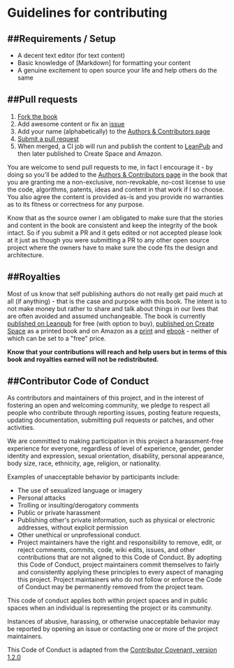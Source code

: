 Guidelines for contributing
===========================


##Requirements / Setup
--------------------
* A decent text editor (for text content) 
* Basic knowledge of [Markdown] for formatting your content
* A genuine excitement to open source your life and help others do the same


##Pull requests
--------------------
1. [Fork the book](https://help.github.com/articles/fork-a-repo)
2. Add awesome content or fix an [issue](https://github.com/nickfloyd/NerdLifeBalance/issues) 
3. Add your name (alphabetically) to the [Authors & Contributors page](https://github.com/nickfloyd/NerdLifeBalance/tree/master/manuscript/Contributors.txt) 
4. [Submit a pull request](https://github.com/nickfloyd/NerdLifeBalance/pulls) 
5. When merged, a CI job will run and publish the content to [LeanPub](https://leanpub.com/nerdlifebalance) and then later published to Create Space and Amazon.

You are welcome to send pull requests to me, in fact I encourage it - by doing so you'll be added to the [Authors & Contributors page](https://github.com/nickfloyd/NerdLifeBalance/tree/master/manuscript/Contributors.txt) in the book that you are granting me a non-exclusive, non-revokable, no-cost license to use the code, algorithms, patents, ideas and content in that work if I so choose. You also agree the content is provided as-is and you provide no warranties as to its fitness or correctness for any purpose.

Know that as the source owner I am obligated to make sure that the stories and content in the book are consistent and keep the integrity of the book intact. So if you submit a PR and it gets edited or not accepted please look at it just as though you were submitting a PR to any other open source project where the owners have to make sure the code fits the design and architecture.

##Royalties
--------------------
Most of us know that self publishing authors do not really get paid much at all (if anything) - that is the case and purpose with this book.  The intent is to not make money but rather to share and talk about things in our lives that are often avoided and assumed unchangeable. The book is currently [published on Leanpub](https://leanpub.com/nerdlifebalance) for free (with option to buy), [published on Create Space](https://www.createspace.com/6059978) as a printed book and on Amazon as a [print](http://www.amazon.com/Nerd-Life-Balance-Open-Sourcing/dp/0997301716) and [ebook](https://www.amazon.com/Nerd-Life-Balance-Open-Sourcing-ebook/dp/B01BJN9ZXE) - neither of which can be set to a "free" price. 

**Know that your contributions will reach and help users but in terms of this book and royalties earned will not be redistributed.**


##Contributor Code of Conduct
--------------------
As contributors and maintainers of this project, and in the interest of fostering an open and welcoming community, we pledge to respect all people who contribute through reporting issues, posting feature requests, updating documentation, submitting pull requests or patches, and other activities.

We are committed to making participation in this project a harassment-free experience for everyone, regardless of level of experience, gender, gender identity and expression, sexual orientation, disability, personal appearance, body size, race, ethnicity, age, religion, or nationality.

Examples of unacceptable behavior by participants include:

* The use of sexualized language or imagery
* Personal attacks
* Trolling or insulting/derogatory comments
* Public or private harassment
* Publishing other's private information, such as physical or electronic addresses, without explicit permission
* Other unethical or unprofessional conduct.
* Project maintainers have the right and responsibility to remove, edit, or reject comments, commits, code, wiki edits, issues, and other contributions that are not aligned to this Code of Conduct. By adopting this Code of Conduct, project maintainers commit themselves to fairly and consistently applying these principles to every aspect of managing this project. Project maintainers who do not follow or enforce the Code of Conduct may be permanently removed from the project team.

This code of conduct applies both within project spaces and in public spaces when an individual is representing the project or its community.

Instances of abusive, harassing, or otherwise unacceptable behavior may be reported by opening an issue or contacting one or more of the project maintainers.

This Code of Conduct is adapted from the [Contributor Covenant, version 1.2.0](http://contributor-covenant.org/version/1/2/0/)